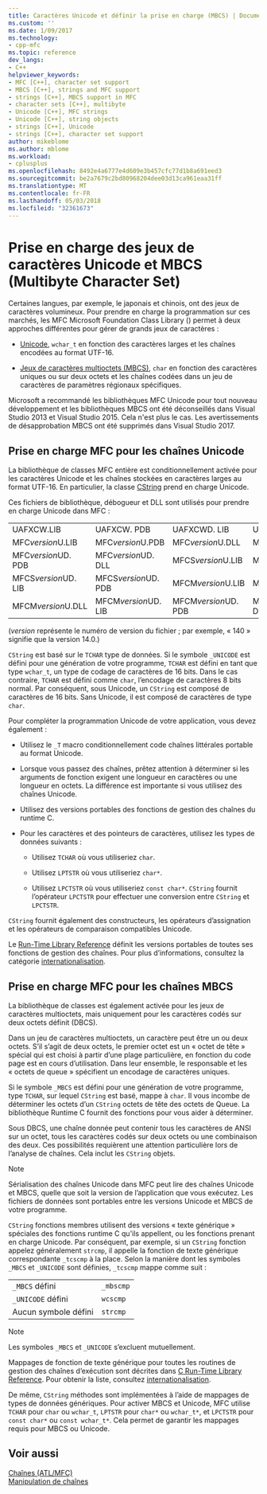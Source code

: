 ```yaml
---
title: Caractères Unicode et définir la prise en charge (MBCS) | Documents Microsoft
ms.custom: ''
ms.date: 1/09/2017
ms.technology:
- cpp-mfc
ms.topic: reference
dev_langs:
- C++
helpviewer_keywords:
- MFC [C++], character set support
- MBCS [C++], strings and MFC support
- strings [C++], MBCS support in MFC
- character sets [C++], multibyte
- Unicode [C++], MFC strings
- Unicode [C++], string objects
- strings [C++], Unicode
- strings [C++], character set support
author: mikeblome
ms.author: mblome
ms.workload:
- cplusplus
ms.openlocfilehash: 8492e4a6777e4d609e3b457cfc77d1b8a691eed3
ms.sourcegitcommit: be2a7679c2bd80968204dee03d13ca961eaa31ff
ms.translationtype: MT
ms.contentlocale: fr-FR
ms.lasthandoff: 05/03/2018
ms.locfileid: "32361673"
---
```

# <a name="unicode-and-multibyte-character-set-mbcs-support"></a>Prise en charge des jeux de caractères Unicode et MBCS (Multibyte Character Set)

Certaines langues, par exemple, le japonais et chinois, ont des jeux de caractères volumineux. Pour prendre en charge la programmation sur ces marchés, les MFC Microsoft Foundation Class Library () permet à deux approches différentes pour gérer de grands jeux de caractères :

- [Unicode](#mfc-support-for-unicode-strings), `wchar_t` en fonction des caractères larges et les chaînes encodées au format UTF-16.

- [Jeux de caractères multioctets (MBCS)](#mfc-support-for-mbcs-strings), `char` en fonction des caractères uniques ou sur deux octets et les chaînes codées dans un jeu de caractères de paramètres régionaux spécifiques.

Microsoft a recommandé les bibliothèques MFC Unicode pour tout nouveau développement et les bibliothèques MBCS ont été déconseillés dans Visual Studio 2013 et Visual Studio 2015. Cela n'est plus le cas. Les avertissements de désapprobation MBCS ont été supprimés dans Visual Studio 2017.

## <a name="mfc-support-for-unicode-strings"></a>Prise en charge MFC pour les chaînes Unicode

La bibliothèque de classes MFC entière est conditionnellement activée pour les caractères Unicode et les chaînes stockées en caractères larges au format UTF-16. En particulier, la classe [CString](../atl-mfc-shared/reference/cstringt-class.md) prend en charge Unicode.

Ces fichiers de bibliothèque, débogueur et DLL sont utilisés pour prendre en charge Unicode dans MFC :

|||||
|-|-|-|-|
|UAFXCW.LIB|UAFXCW. PDB|UAFXCWD. LIB|UAFXCWD. PDB|
|MFC*version*U.LIB|MFC*version*U.PDB|MFC*version*U.DLL|MFC*version*UD. LIB|
|MFC*version*UD. PDB|MFC*version*UD. DLL|MFCS*version*U.LIB|MFCS*version*U.PDB|
|MFCS*version*UD. LIB|MFCS*version*UD. PDB|MFCM*version*U.LIB|MFCM*version*U.PDB|
|MFCM*version*U.DLL|MFCM*version*UD. LIB|MFCM*version*UD. PDB|MFCM*version*UD. DLL|

(*version* représente le numéro de version du fichier ; par exemple, « 140 » signifie que la version 14.0.)

`CString` est basé sur le `TCHAR` type de données. Si le symbole `_UNICODE` est défini pour une génération de votre programme, `TCHAR` est défini en tant que type `wchar_t`, un type de codage de caractères de 16 bits. Dans le cas contraire, `TCHAR` est défini comme `char`, l’encodage de caractères 8 bits normal. Par conséquent, sous Unicode, un `CString` est composé de caractères de 16 bits. Sans Unicode, il est composé de caractères de type `char`.

Pour compléter la programmation Unicode de votre application, vous devez également :

- Utilisez le `_T` macro conditionnellement code chaînes littérales portable au format Unicode.

- Lorsque vous passez des chaînes, prêtez attention à déterminer si les arguments de fonction exigent une longueur en caractères ou une longueur en octets. La différence est importante si vous utilisez des chaînes Unicode.

- Utilisez des versions portables des fonctions de gestion des chaînes du runtime C.

- Pour les caractères et des pointeurs de caractères, utilisez les types de données suivants :

   - Utilisez `TCHAR` où vous utiliseriez `char`.

   - Utilisez `LPTSTR` où vous utiliseriez `char*`.

   - Utilisez `LPCTSTR` où vous utiliseriez `const char*`. `CString` fournit l’opérateur `LPCTSTR` pour effectuer une conversion entre `CString` et `LPCTSTR`.

`CString` fournit également des constructeurs, les opérateurs d’assignation et les opérateurs de comparaison compatibles Unicode.

Le [Run-Time Library Reference](../c-runtime-library/c-run-time-library-reference.md) définit les versions portables de toutes ses fonctions de gestion des chaînes. Pour plus d’informations, consultez la catégorie [internationalisation](../c-runtime-library/internationalization.md).

## <a name="mfc-support-for-mbcs-strings"></a>Prise en charge MFC pour les chaînes MBCS

La bibliothèque de classes est également activée pour les jeux de caractères multioctets, mais uniquement pour les caractères codés sur deux octets définit (DBCS).

Dans un jeu de caractères multioctets, un caractère peut être un ou deux octets. S’il s’agit de deux octets, le premier octet est un « octet de tête » spécial qui est choisi à partir d’une plage particulière, en fonction du code page est en cours d’utilisation. Dans leur ensemble, le responsable et les « octets de queue » spécifient un encodage de caractères uniques.

Si le symbole `_MBCS` est défini pour une génération de votre programme, type `TCHAR`, sur lequel `CString` est basé, mappe à `char`. Il vous incombe de déterminer les octets d’un `CString` octets de tête des octets de Queue. La bibliothèque Runtime C fournit des fonctions pour vous aider à déterminer.

Sous DBCS, une chaîne donnée peut contenir tous les caractères de ANSI sur un octet, tous les caractères codés sur deux octets ou une combinaison des deux. Ces possibilités requièrent une attention particulière lors de l’analyse de chaînes. Cela inclut les `CString` objets.

> [!NOTE]
> Sérialisation des chaînes Unicode dans MFC peut lire des chaînes Unicode et MBCS, quelle que soit la version de l’application que vous exécutez. Les fichiers de données sont portables entre les versions Unicode et MBCS de votre programme.

`CString` fonctions membres utilisent des versions « texte générique » spéciales des fonctions runtime C qu'ils appellent, ou les fonctions prenant en charge Unicode. Par conséquent, par exemple, si un `CString` fonction appelez généralement `strcmp`, il appelle la fonction de texte générique correspondante `_tcscmp` à la place. Selon la manière dont les symboles `_MBCS` et `_UNICODE` sont définies, `_tcscmp` mappe comme suit :

|||
|-|-|
|`_MBCS` défini|`_mbscmp`|
|`_UNICODE` défini|`wcscmp`|
|Aucun symbole défini|`strcmp`|

> [!NOTE]
> Les symboles `_MBCS` et `_UNICODE` s’excluent mutuellement.

Mappages de fonction de texte générique pour toutes les routines de gestion des chaînes d’exécution sont décrites dans [C Run-Time Library Reference](../c-runtime-library/c-run-time-library-reference.md). Pour obtenir la liste, consultez [internationalisation](../c-runtime-library/internationalization.md).

De même, `CString` méthodes sont implémentées à l’aide de mappages de types de données génériques. Pour activer MBCS et Unicode, MFC utilise `TCHAR` pour `char` ou `wchar_t`, `LPTSTR` pour `char*` ou `wchar_t*`, et `LPCTSTR` pour `const char*` ou `const wchar_t*`. Cela permet de garantir les mappages requis pour MBCS ou Unicode.

## <a name="see-also"></a>Voir aussi

[Chaînes (ATL/MFC)](../atl-mfc-shared/strings-atl-mfc.md)  
[Manipulation de chaînes](../c-runtime-library/string-manipulation-crt.md)  
